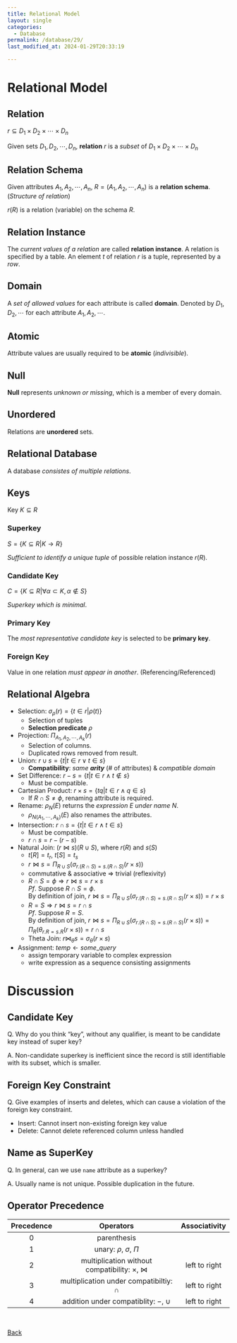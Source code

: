 ```yaml
---
title: Relational Model
layout: single
categories:
  - Database
permalink: /database/29/
last_modified_at: 2024-01-29T20:33:19

---
```


# Relational Model

## Relation

$r \subseteq D_1 \times D_2 \times \cdots \times D_n$

Given sets $D_1, D_2, \cdots, D_n$, **relation** $r$ is a *subset* of
$D_1 \times D_2 \times \cdots \times D_n$

## Relation Schema

Given attributes $A_1, A_2, \cdots, A_n$,
$R = (A_1, A_2, \cdots, A_n)$ is a **relation schema**.
(*Structure of relation*)

$r(R)$ is a relation (variable) on the schema $R$.

## Relation Instance

The *current values of a relation* are called **relation instance**.
A relation is specified by a table.
An element $t$ of relation $r$ is a tuple, represented by a *row*.

## Domain

A *set of allowed values* for each attribute is called **domain**.
Denoted by $D_1, D_2, \cdots$ for each attribute $A_1, A_2, \cdots$.

## Atomic

Attribute values are usually required to be **atomic** (*indivisible*).

## Null

**Null** represents *unknown or missing*, which is a member of every domain.

## Unordered

Relations are **unordered** sets.

## Relational Database

A database *consistes of multiple relations*.

## Keys

Key $K \subseteq R$

### Superkey

$S = \{K \subseteq R \vert K \rightarrow R\}$

*Sufficient to identify a unique tuple* of possible relation instance $r(R)$.

### Candidate Key

$C = \{K \subseteq R \vert \forall \alpha \subset K, \alpha \notin S\}$

*Superkey which is minimal*.

### Primary Key

The *most representative candidate key* is selected to be **primary key**.

### Foreign Key

Value in one relation *must appear in another*. (Referencing/Referenced)

## Relational Algebra

* Selection: $\sigma_{\rho}(r) = \{t \in r \vert \rho(t) \}$
  * Selection of tuples
  * **Selection predicate** $\rho$
* Projection: $\Pi_{A_1, A_2, \cdots, A_k}(r)$
  * Selection of columns.
  * Duplicated rows removed from result.
* Union: $r \cup s = \{t \vert t \in r \lor t \in s\}$
  * **Compatibility**: *same **arity*** (# of attributes) & *compatible domain*
* Set Difference: $r - s = \{t \vert t \in r \land t \notin s\}$
  * Must be compatible.
* Cartesian Product: $r \times s = \{tq \vert t \in r \land q \in s\}$
  * If $R \cap S \ne \phi$, renaming attribute is required.
* Rename: $\rho_{N}(E)$ returns the *expression $E$ under name $N$*.
  * $\rho_{N (A_1, \cdots, A_k)}(E)$ also renames the attributes.
* Intersection: $r \cap s = \{t \vert t \in r \land t \in s\}$
  * Must be compatible.
  * $r \cap s = r - (r - s)$
* Natural Join: $(r \Join s)(R \cup S)$, where $r(R)$ and $s(S)$
  * $t[R] = t_r$, $t[S] = t_s$
  * $r \Join s = \Pi_{R \cup S}(\sigma_{r.(R \cap S) = s.(R \cap S)}(r \times s))$
  * commutative & associative => trivial (reflexivity)
  * $R \cap S = \phi \Rightarrow r \Join s = r \times s$  
    *Pf*. Suppose $R \cap S = \phi$.  
    By definition of join,
    $r \Join s = \Pi_{R \cup S}(\sigma_{r.(R \cap S) = s.(R \cap S)}(r \times s)) = r \times s$
  * $R = S \Rightarrow r \Join s = r \cap s$  
    *Pf*. Suppose $R = S$.  
    By definition of join,
    $r \Join s = \Pi_{R \cup S}(\sigma_{r.(R \cap S) = s.(R \cap S)}(r \times s)) = \Pi_R(\theta_{r.R = s.R}(r \times s)) = r \cap s$
  * Theta Join: $r \Join_\theta s = \sigma_\theta(r \times s)$
* Assignment: $temp \leftarrow some\_query$
  * assign temporary variable to complex expression
  * write expression as a sequence consisting assignments

# Discussion

## Candidate Key

Q. Why do you think “key”, without any qualifier, is meant to be candidate key instead of super key?

A. Non-candidate superkey is inefficient since the record is still identifiable with its subset, which is smaller.

## Foreign Key Constraint

Q. Give examples of inserts and deletes, which can cause a violation of the foreign key constraint.

* Insert: Cannot insert non-existing foreign key value
* Delete: Cannot delete referenced column unless handled

## Name as SuperKey

Q. In general, can we use `name` attribute as a superkey?

A. Usually name is not unique. Possible duplication in the future.

## Operator Precedence

|Precedence|Operators|Associativity|
|:-:|:-:|:-:|
|0|parenthesis||
|1|unary: $\rho$, $\sigma$, $\Pi$||
|2|multiplication without compatibility: $\times$, $\Join$|left to right|
|3|multiplication under compatibiltiy: $\cap$|left to right|
|4|addition under compatiblity: $-$, $\cup$|left to right|

<br>

[Back](/database/)